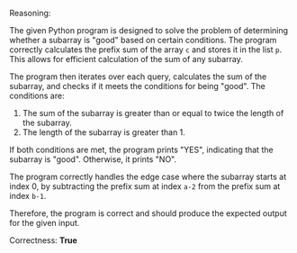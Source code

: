 Reasoning:

The given Python program is designed to solve the problem of determining whether a subarray is "good" based on certain conditions. The program correctly calculates the prefix sum of the array `c` and stores it in the list `p`. This allows for efficient calculation of the sum of any subarray.

The program then iterates over each query, calculates the sum of the subarray, and checks if it meets the conditions for being "good". The conditions are:

1. The sum of the subarray is greater than or equal to twice the length of the subarray.
2. The length of the subarray is greater than 1.

If both conditions are met, the program prints "YES", indicating that the subarray is "good". Otherwise, it prints "NO".

The program correctly handles the edge case where the subarray starts at index 0, by subtracting the prefix sum at index `a-2` from the prefix sum at index `b-1`.

Therefore, the program is correct and should produce the expected output for the given input.

Correctness: **True**
